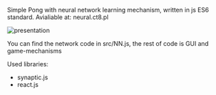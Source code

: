 Simple Pong with neural network learning mechanism, written in js ES6 standard.
Avialiable at: neural.ct8.pl

![presentation](presentation.jpg)

You can find the network code in src/NN.js, the rest of code is GUI and game-mechanisms

Used libraries:
- synaptic.js
- react.js